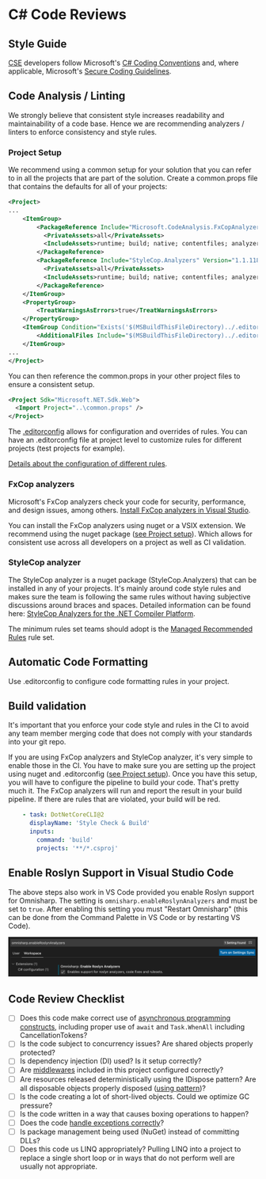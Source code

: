 # C# Code Reviews

## Style Guide

[CSE](../../CSE.md) developers follow Microsoft's [C# Coding Conventions](https://docs.microsoft.com/en-us/dotnet/csharp/programming-guide/inside-a-program/coding-conventions) and, where applicable, Microsoft's [Secure Coding Guidelines](https://docs.microsoft.com/en-us/dotnet/standard/security/secure-coding-guidelines).

## Code Analysis / Linting

We strongly believe that consistent style increases readability and maintainability of a code base. Hence we are recommending analyzers / linters to enforce consistency and style rules.

### Project Setup

We recommend using a common setup for your solution that you can refer to in all the projects that are part of the solution. Create a common.props file that contains the defaults for all of your projects:

```xml
<Project>
...
    <ItemGroup>
        <PackageReference Include="Microsoft.CodeAnalysis.FxCopAnalyzers" Version="2.9.8">
          <PrivateAssets>all</PrivateAssets>
          <IncludeAssets>runtime; build; native; contentfiles; analyzers; buildtransitive</IncludeAssets>
        </PackageReference>
        <PackageReference Include="StyleCop.Analyzers" Version="1.1.118">
          <PrivateAssets>all</PrivateAssets>
          <IncludeAssets>runtime; build; native; contentfiles; analyzers; buildtransitive</IncludeAssets>
        </PackageReference>
    </ItemGroup>
    <PropertyGroup>
        <TreatWarningsAsErrors>true</TreatWarningsAsErrors>
    </PropertyGroup>
    <ItemGroup Condition="Exists('$(MSBuildThisFileDirectory)../.editorconfig')" >
        <AdditionalFiles Include="$(MSBuildThisFileDirectory)../.editorconfig" />
    </ItemGroup>
...
</Project>
```

You can then reference the common.props in your other project files to ensure a consistent setup.

```xml
<Project Sdk="Microsoft.NET.Sdk.Web">
  <Import Project="..\common.props" />
</Project>
```

The [.editorconfig](https://docs.microsoft.com/en-us/visualstudio/ide/editorconfig-code-style-settings-reference?view=vs-2019) allows for configuration and overrides of rules. You can have an .editorconfig file at project level to customize rules for different projects (test projects for example).

[Details about the configuration of different rules](https://docs.microsoft.com/en-us/visualstudio/code-quality/use-roslyn-analyzers?view=vs-2019).

### FxCop analyzers

Microsoft's FxCop analyzers check your code for security, performance, and design issues, among others. [Install FxCop analyzers in Visual Studio](https://docs.microsoft.com/en-us/visualstudio/code-quality/install-fxcop-analyzers?view=vs-2019).

You can install the FxCop analyzers using nuget or a VSIX extension. We recommend using the nuget package ([see Project setup](#project-setup)). Which allows for consistent use across all developers on a project as well as CI validation.

### StyleCop analyzer

The StyleCop analyzer is a nuget package (StyleCop.Analyzers) that can be installed in any of your projects. It's mainly around code style rules and makes sure the team is following the same rules without having subjective discussions around braces and spaces. Detailed information can be found here: [StyleCop Analyzers for the .NET Compiler Platform](https://github.com/DotNetAnalyzers/StyleCopAnalyzers).

The minimum rules set teams should adopt is the [Managed Recommended Rules](https://msdn.microsoft.com/en-us/library/dd264893.aspx) rule set.

## Automatic Code Formatting

Use .editorconfig to configure code formatting rules in your project.

## Build validation

It's important that you enforce your code style and rules in the CI to avoid any team member merging code that does not comply with your standards into your git repo.

If you are using FxCop analyzers and StyleCop analyzer, it's very simple to enable those in the CI. You have to make sure you are setting up the project using nuget and .editorconfig ([see Project setup](#project-setup)). Once you have this setup, you will have to configure the pipeline to build your code. That's pretty much it. The FxCop analyzers will run and report the result in your build pipeline. If there are rules that are violated, your build will be red.

```yaml
    - task: DotNetCoreCLI@2
      displayName: 'Style Check & Build'
      inputs:
        command: 'build'
        projects: '**/*.csproj'
```

## Enable Roslyn Support in Visual Studio Code

The above steps also work in VS Code provided you enable Roslyn support for Omnisharp. The setting is `omnisharp.enableRoslynAnalyzers` and must be set to `true`. After enabling this setting you must "Restart Omnisharp" (this can be done from the Command Palette in VS Code or by restarting VS Code).

![rosyln-support](./vscode-roslyn.png)

## Code Review Checklist

* [ ] Does this code make correct use of [asynchronous programming constructs](https://docs.microsoft.com/en-us/dotnet/csharp/programming-guide/concepts/async/#BKMK_AsyncandAwait), including proper use of ```await``` and ```Task.WhenAll``` including CancellationTokens?
* [ ] Is the code subject to concurrency issues? Are shared objects properly protected?
* [ ] Is dependency injection (DI) used? Is it setup correctly?
* [ ] Are [middlewares](https://docs.microsoft.com/en-us/aspnet/core/fundamentals/middleware/index?view=aspnetcore-2.1&tabs=aspnetcore2x) included in this project configured correctly?
* [ ] Are resources released deterministically using the IDispose pattern? Are all disposable objects properly disposed ([using pattern](https://docs.microsoft.com/en-us/dotnet/csharp/language-reference/keywords/using-statement))?
* [ ] Is the code creating a lot of short-lived objects. Could we optimize GC pressure?
* [ ] Is the code written in a way that causes boxing operations to happen?
* [ ] Does the code [handle exceptions correctly](https://docs.microsoft.com/en-us/dotnet/standard/exceptions/best-practices-for-exceptions)?
* [ ] Is package management being used (NuGet) instead of committing DLLs?
* [ ] Does this code us LINQ appropriately? Pulling LINQ into a project to replace a single short loop or in ways that do not perform well are usually not appropriate.
